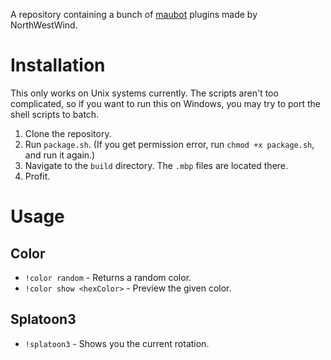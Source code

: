 A repository containing a bunch of [maubot](https://github.com/maubot/maubot) plugins made by NorthWestWind.

# Installation
This only works on Unix systems currently. The scripts aren't too complicated, so if you want to run this on Windows, you may try to port the shell scripts to batch.
1. Clone the repository.
2. Run `package.sh`. (If you get permission error, run `chmod +x package.sh`, and run it again.)
3. Navigate to the `build` directory. The `.mbp` files are located there.
4. Profit.

# Usage

## Color
- `!color random` - Returns a random color.
- `!color show <hexColor>` - Preview the given color.

## Splatoon3
- `!splatoon3` - Shows you the current rotation.